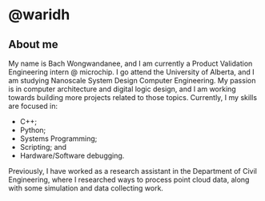 # @waridh

## About me

My name is Bach Wongwandanee, and I am currently a Product Validation Engineering intern @ microchip. I go attend
the University of Alberta, and I am studying Nanoscale System Design Computer Engineering. My passion is in
computer architecture and digital logic design, and I am working towards building more projects related to
those topics. Currently, I my skills are focused in:
- C++;
- Python;
- Systems Programming;
- Scripting; and
- Hardware/Software debugging.

Previously, I have worked as a research assistant in the Department of Civil Engineering, where I researched
ways to process point cloud data, along with some simulation and data collecting work.

<!---
waridh/waridh is a ✨ special ✨ repository because its `README.md` (this file) appears on your GitHub profile.
You can click the Preview link to take a look at your changes.
--->
